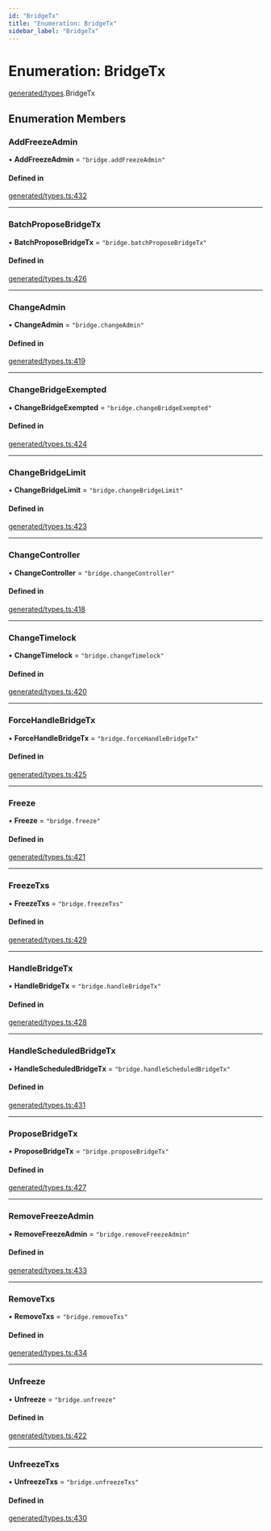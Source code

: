 ```yaml
---
id: "BridgeTx"
title: "Enumeration: BridgeTx"
sidebar_label: "BridgeTx"
---
```


# Enumeration: BridgeTx

[generated/types](../../../../modules/Generated/Types/Types.md).BridgeTx

## Enumeration Members

### AddFreezeAdmin

• **AddFreezeAdmin** = ``"bridge.addFreezeAdmin"``

#### Defined in

[generated/types.ts:432](https://github.com/PolymeshAssociation/polymesh-sdk/blob/15be87e8/src/generated/types.ts#L432)

___

### BatchProposeBridgeTx

• **BatchProposeBridgeTx** = ``"bridge.batchProposeBridgeTx"``

#### Defined in

[generated/types.ts:426](https://github.com/PolymeshAssociation/polymesh-sdk/blob/15be87e8/src/generated/types.ts#L426)

___

### ChangeAdmin

• **ChangeAdmin** = ``"bridge.changeAdmin"``

#### Defined in

[generated/types.ts:419](https://github.com/PolymeshAssociation/polymesh-sdk/blob/15be87e8/src/generated/types.ts#L419)

___

### ChangeBridgeExempted

• **ChangeBridgeExempted** = ``"bridge.changeBridgeExempted"``

#### Defined in

[generated/types.ts:424](https://github.com/PolymeshAssociation/polymesh-sdk/blob/15be87e8/src/generated/types.ts#L424)

___

### ChangeBridgeLimit

• **ChangeBridgeLimit** = ``"bridge.changeBridgeLimit"``

#### Defined in

[generated/types.ts:423](https://github.com/PolymeshAssociation/polymesh-sdk/blob/15be87e8/src/generated/types.ts#L423)

___

### ChangeController

• **ChangeController** = ``"bridge.changeController"``

#### Defined in

[generated/types.ts:418](https://github.com/PolymeshAssociation/polymesh-sdk/blob/15be87e8/src/generated/types.ts#L418)

___

### ChangeTimelock

• **ChangeTimelock** = ``"bridge.changeTimelock"``

#### Defined in

[generated/types.ts:420](https://github.com/PolymeshAssociation/polymesh-sdk/blob/15be87e8/src/generated/types.ts#L420)

___

### ForceHandleBridgeTx

• **ForceHandleBridgeTx** = ``"bridge.forceHandleBridgeTx"``

#### Defined in

[generated/types.ts:425](https://github.com/PolymeshAssociation/polymesh-sdk/blob/15be87e8/src/generated/types.ts#L425)

___

### Freeze

• **Freeze** = ``"bridge.freeze"``

#### Defined in

[generated/types.ts:421](https://github.com/PolymeshAssociation/polymesh-sdk/blob/15be87e8/src/generated/types.ts#L421)

___

### FreezeTxs

• **FreezeTxs** = ``"bridge.freezeTxs"``

#### Defined in

[generated/types.ts:429](https://github.com/PolymeshAssociation/polymesh-sdk/blob/15be87e8/src/generated/types.ts#L429)

___

### HandleBridgeTx

• **HandleBridgeTx** = ``"bridge.handleBridgeTx"``

#### Defined in

[generated/types.ts:428](https://github.com/PolymeshAssociation/polymesh-sdk/blob/15be87e8/src/generated/types.ts#L428)

___

### HandleScheduledBridgeTx

• **HandleScheduledBridgeTx** = ``"bridge.handleScheduledBridgeTx"``

#### Defined in

[generated/types.ts:431](https://github.com/PolymeshAssociation/polymesh-sdk/blob/15be87e8/src/generated/types.ts#L431)

___

### ProposeBridgeTx

• **ProposeBridgeTx** = ``"bridge.proposeBridgeTx"``

#### Defined in

[generated/types.ts:427](https://github.com/PolymeshAssociation/polymesh-sdk/blob/15be87e8/src/generated/types.ts#L427)

___

### RemoveFreezeAdmin

• **RemoveFreezeAdmin** = ``"bridge.removeFreezeAdmin"``

#### Defined in

[generated/types.ts:433](https://github.com/PolymeshAssociation/polymesh-sdk/blob/15be87e8/src/generated/types.ts#L433)

___

### RemoveTxs

• **RemoveTxs** = ``"bridge.removeTxs"``

#### Defined in

[generated/types.ts:434](https://github.com/PolymeshAssociation/polymesh-sdk/blob/15be87e8/src/generated/types.ts#L434)

___

### Unfreeze

• **Unfreeze** = ``"bridge.unfreeze"``

#### Defined in

[generated/types.ts:422](https://github.com/PolymeshAssociation/polymesh-sdk/blob/15be87e8/src/generated/types.ts#L422)

___

### UnfreezeTxs

• **UnfreezeTxs** = ``"bridge.unfreezeTxs"``

#### Defined in

[generated/types.ts:430](https://github.com/PolymeshAssociation/polymesh-sdk/blob/15be87e8/src/generated/types.ts#L430)
